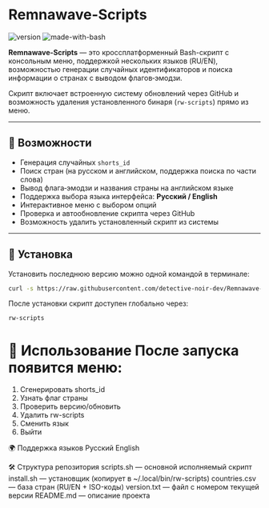 # Remnawave-Scripts

![version](https://img.shields.io/badge/version-0.0.7-blue)
![made-with-bash](https://img.shields.io/badge/made%20with-bash-green)

**Remnawave-Scripts** — это кроссплатформенный Bash-скрипт с консольным меню, поддержкой нескольких языков (RU/EN), возможностью генерации случайных идентификаторов и поиска информации о странах с выводом флагов‑эмодзи.  

Скрипт включает встроенную систему обновлений через GitHub и возможность удаления установленного бинаря (`rw-scripts`) прямо из меню.

---

## 📌 Возможности

- Генерация случайных `shorts_id`
- Поиск стран (на русском и английском, поддержка поиска по части слова)
- Вывод флага‑эмодзи и названия страны на английском языке
- Поддержка выбора языка интерфейса: **Русский / English**
- Интерактивное меню с выбором опций
- Проверка и автообновление скрипта через GitHub
- Возможность удалить установленный скрипт из системы

---

## 🚀 Установка

Установить последнюю версию можно одной командой в терминале:

```bash
curl -s https://raw.githubusercontent.com/detective-noir-dev/Remnawave-Scripts/main/install.sh | bash
```
После установки скрипт доступен глобально через:
```bash
rw-scripts
```
📖 Использование
После запуска появится меню:
===============================
1) Сгенерировать shorts_id
2) Узнать флаг страны
3) Проверить версию/обновить
4) Удалить rw-scripts
9) Сменить язык
0) Выйти

🌍 Поддержка языков
Русский
English

🛠️ Структура репозитория
scripts.sh — основной исполняемый скрипт
install.sh — установщик (копирует в ~/.local/bin/rw-scripts)
countries.csv — база стран (RU/EN + ISO-коды)
version.txt — файл с номером текущей версии
README.md — описание проекта
